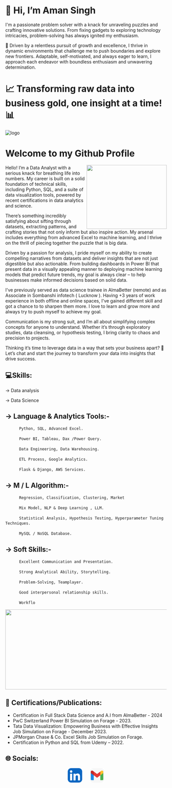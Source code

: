 # 👋 Hi, I’m Aman Singh
I'm a passionate problem solver with a knack for unraveling puzzles and crafting innovative solutions. From fixing gadgets to exploring technology intricacies, problem-solving has always ignited my enthusiasm.

🚀 Driven by a relentless pursuit of growth and excellence, I thrive in dynamic environments that challenge me to push boundaries and explore new frontiers. Adaptable, self-motivated, and always eager to learn, I approach each endeavor with boundless enthusiasm and unwavering determination.
<!---
Aman811630/Aman811630 is a ✨ special ✨ repository because its `README.md` (this file) appears on your GitHub profile.
You can click the Preview link to take a look at your changes.
--->
# 📈 Transforming raw data into business gold, one insight at a time! 📊

![logo](https://user-images.githubusercontent.com/10498744/210012254-234538ff-d198-48aa-8964-37e6fd45d227.gif)



# Welcome to my Github Profile


<img align="right" width="250" height="200" src="https://gifdb.com/images/file/welcome-greeting-1y2timm763pcwtl2.gif">


Hello! I’m a Data Analyst with a serious knack for breathing life into numbers. My career is built on a solid foundation of technical skills, including Python, SQL, and a suite of data visualization tools, powered by recent certifications in data analytics and science.

There’s something incredibly satisfying about sifting through datasets, extracting patterns, and crafting stories that not only inform but also inspire action. My arsenal includes everything from advanced Excel to machine learning, and I thrive on the thrill of piecing together the puzzle that is big data.

Driven by a passion for analysis, I pride myself on my ability to create compelling narratives from datasets and deliver insights that are not just digestible but also actionable. From building dashboards in Power BI that present data in a visually appealing manner to deploying machine learning models that predict future trends, my goal is always clear – to help businesses make informed decisions based on solid data.

I've previously served as data science trainee in AlmaBetter (remote) and as Associate in Sombanshi infotech ( Lucknow ). Having +3 years of work experience in both offline and online spaces, I've gained different skill and got a chance to to sharpen them more. I love to learn and grow more and always try to push myself to achieve my goal.

Communication is my strong suit, and I’m all about simplifying complex concepts for anyone to understand. Whether it’s through exploratory studies, data cleansing, or hypothesis testing, I bring clarity to chaos and precision to projects.

Thinking it’s time to leverage data in a way that sets your business apart? 🌟 Let’s chat and start the journey to transform your data into insights that drive success.
## 💻Skills:
     

→ Data analysis

→ Data Science



## → Language & Analytics Tools:-

          Python, SQL, Advanced Excel.

          Power BI, Tableau, Dax /Power Query.

          Data Engineering, Data Warehousing.

          ETL Process, Google Analytics.

          Flask & Django, AWS Services.


## → M / L Algorithm:-

          Regression, Classification, Clustering, Market
          
          Mix Model, NLP & Deep Learning , LLM.
          
          Statistical Analysis, Hypothesis Testing, Hyperparameter Tuning Techniques.
          
          MySQL / NoSQL Database.
          
## → Soft Skills:-
          Excellent Communication and Presentation.
          
          Strong Analytical Ability, Storytelling.

          Problem-Solving, Teamplayer.
          
          Good interpersonal relationship skills.
          
          Workflo
          
<img align="center" width="700" height="250" src="https://cdn-images-1.medium.com/max/800/1*jWt7QPw7x86-BmiDMm3l_w.png">



## 💫 Certifications/Publications:
-	Certification in Full Stack Data Science and A.I from AlmaBetter - 2024
-    PwC Switzerland Power BI Simulation on Forage - 2023.
-    Tata Data Visualization: Empowering Business with Effective Insights Job Simulation on Forage - December 2023.
-    JPMorgan Chase & Co. Excel Skills Job Simulation on Forage.
-    Certification in Python and SQL from Udemy – 2022.


## 🌐 Socials:
<p align="center">
  <a href="https://www.linkedin.com/in/amansingh-dataanalyst" target="blank"><span style="margin-right: 20px;"><img align="center" src="https://raw.githubusercontent.com/tandpfun/skill-icons/47e2fb9bc1353315f589ad5ce992b4f7debf2e48/icons/LinkedIn.svg" alt="Daksh Tyagi" height="45" width="45" /></span></a>
  <a href="mailto:amansingh811630@gmail.com" target="blank"><img align="center" src="https://github.com/tandpfun/skill-icons/blob/main/icons/Gmail-Light.svg" alt="dakshtyagi0002" height="45" width="45" /></a>
</p>





